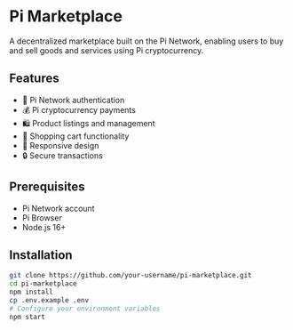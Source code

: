 # Pi Marketplace

A decentralized marketplace built on the Pi Network, enabling users to buy and sell goods and services using Pi cryptocurrency.

## Features

- 🔐 Pi Network authentication
- 💰 Pi cryptocurrency payments
- 🛍️ Product listings and management
- 🛒 Shopping cart functionality
- 📱 Responsive design
- 🔒 Secure transactions

## Prerequisites

- Pi Network account
- Pi Browser
- Node.js 16+

## Installation

```bash
git clone https://github.com/your-username/pi-marketplace.git
cd pi-marketplace
npm install
cp .env.example .env
# Configure your environment variables
npm start

